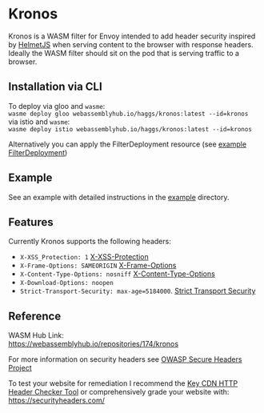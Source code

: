 # Kronos
Kronos is a WASM filter for Envoy intended to add header security inspired by [HelmetJS](https://helmetjs.github.io/) when serving content to the browser with response headers. Ideally the WASM filter should sit on the pod that is serving traffic to a browser.

## Installation via CLI
To deploy via gloo and `wasme`:   
`wasme deploy gloo webassemblyhub.io/haggs/kronos:latest --id=kronos`  
via istio and `wasme`:  
`wasme deploy istio webassemblyhub.io/haggs/kronos:latest --id=kronos`

Alternatively you can apply the FilterDeployment resource (see [example FilterDeployment](example/filterdeployment.yaml))

## Example
See an example with detailed instructions in the [example](example) directory.  

## Features
Currently Kronos supports the following headers:
* `X-XSS_Protection: 1`  [X-XSS-Protection](https://wiki.owasp.org/index.php/OWASP_Secure_Headers_Project#xxxsp)
* `X-Frame-Options: SAMEORIGIN`  [X-Frame-Options](https://wiki.owasp.org/index.php/OWASP_Secure_Headers_Project#xfo)
* `X-Content-Type-Options: nosniff`  [X-Content-Type-Options](https://wiki.owasp.org/index.php/OWASP_Secure_Headers_Project#xcto)
* `X-Download-Options: noopen`
* `Strict-Transport-Security: max-age=5184000`. [Strict Transport Security](https://wiki.owasp.org/index.php/OWASP_Secure_Headers_Project#hsts)


## Reference

WASM Hub Link:  
https://webassemblyhub.io/repositories/174/kronos

For more information on security headers see [OWASP Secure Headers Project](https://wiki.owasp.org/index.php/OWASP_Secure_Headers_Project)

To test your website for remediation I recommend the [Key CDN HTTP Header Checker Tool](https://tools.keycdn.com/curl) or comprehensively grade your website with: https://securityheaders.com/

